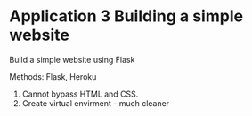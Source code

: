 # Application 3 Building a simple website

Build a simple website using Flask

Methods: Flask, Heroku

1. Cannot bypass HTML and CSS. 
2. Create virtual envirment - much cleaner
